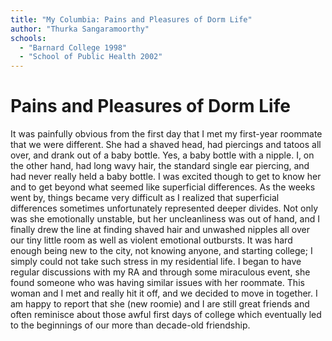 ```yaml
---
title: "My Columbia: Pains and Pleasures of Dorm Life"
author: "Thurka Sangaramoorthy"
schools:
  - "Barnard College 1998"
  - "School of Public Health 2002"
---
```


# Pains and Pleasures of Dorm Life

It was painfully obvious from the first day that I met my first-year roommate that we were different. She had a shaved head, had piercings and tatoos all over, and drank out of a baby bottle. Yes, a baby bottle with a nipple. I, on the other hand, had long wavy hair, the standard single ear piercing, and had never really held a baby bottle. I was excited though to get to know her and to get beyond what seemed like superficial differences. As the weeks went by, things became very difficult as I realized that superficial differences sometimes unfortunately represented deeper divides. Not only was she emotionally unstable, but her uncleanliness was out of hand, and I finally drew the line at finding shaved hair and unwashed nipples all over our tiny little room as well as violent emotional outbursts. It was hard enough being new to the city, not knowing anyone, and starting college; I simply could not take such stress in my residential life. I began to have regular discussions with my RA and through some miraculous event, she found someone who was having similar issues with her roommate. This woman and I met and really hit it off, and we decided to move in together. I am happy to report that she (new roomie) and I are still great friends and often reminisce about those awful first days of college which eventually led to the beginnings of our more than decade-old friendship.
